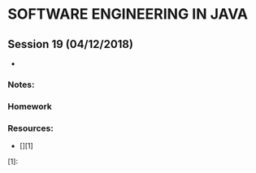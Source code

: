 # SOFTWARE ENGINEERING IN JAVA

## Session 19 (04/12/2018)

- 

### Notes:

####

###  Homework

### Resources:
- [][1]

[1]:

